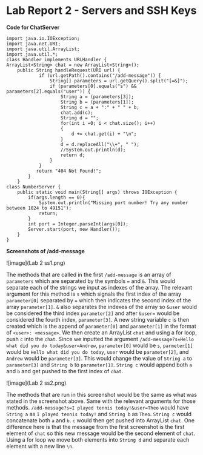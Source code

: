 # Lab Report 2 - Servers and SSH Keys 

**Code for ChatServer** 

```
import java.io.IOException;
import java.net.URI;
import java.util.ArrayList;
import java.util.*;  
class Handler implements URLHandler {
ArrayList<String> chat = new ArrayList<String>();
    public String handleRequest(URI url) {   
            if (url.getPath().contains("/add-message")) {
                String[] parameters = url.getQuery().split("[=&]");
                if (parameters[0].equals("s") && parameters[2].equals("user")) {
                    String a = (parameters[3]);
                    String b = (parameters[1]); 
                    String c = a + ":" + " " + b; 
                    chat.add(c); 
                    String d = "";
                    for(int i =0; i < chat.size(); i++)
                    {
                        d += chat.get(i) + "\n";   
                    }
                    d = d.replaceAll("\\+", " "); 
                    //System.out.println(d);
                    return d;
                }
            }
           return "404 Not Found!"; 
        }
    }
class NumberServer {
    public static void main(String[] args) throws IOException {
        if(args.length == 0){
            System.out.println("Missing port number! Try any number between 1024 to 49151");
            return;
        }
        int port = Integer.parseInt(args[0]);
        Server.start(port, new Handler());
    }
}
```
**Screenshots of /add-message**

![image](Lab 2 ss1.png)

The methods that are called in the first `/add-message` is an array of `parameters` which are separated by the symbols `=` and `&`. This would separate each of the strings we input as indexes of the array. The relevant argument for this method is `s` which signals the first index of the array `parameter[0]` separated by `=` which then indicates the second index of the array `parameter[1]`. `&` also separates the indexes of the array so `&user` would be considered the third index `parameter[2]` and after `&user=` would be considered the fourth index, `parameter[3]`. A new string variable `c` is then created which is the append of `parameter[0]` and `parameter[1]` in the format of `<user>: <message>`. We then create an ArrayList `chat` and using a for loop, push `c` into the `chat`. Since we inputted the argument `/add-message?s=Hello what did you do today&user=Andrew`, `parameter[0]` would be `s`, `parmeter[1]` would be `Hello what did you do today`, `user` would be `parameter[2]`, and `Andrew` would be `parameter[3]`. This would change the value of `String a` to `parameter[3]` and `String b` to `parameter[1]`. `String c` would append both `a` and `b` and get pushed to the first index of `chat`. 

![image](Lab 2 ss2.png)

The methods that are run in this screenshot would be the same as what was stated in the screenshot above. Same with the relevant arguments for those methods. `/add-message?s=I played tennis today!&user=Theo` would have `String a` as `I played tennis today!` and `String b` as `Theo`. `String c` would concatenate both `a` and `b`. `c` would then get pushed into ArrayList `chat`. One difference here is that the message from the first screenshot is the first element of `chat` so this new message would be the second element of `chat`. Using a for loop we  move both elements into `String d` and separate each element with a new line `\n`. 

